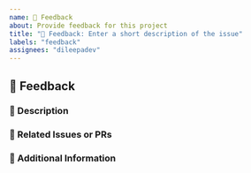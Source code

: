 ```yaml
---
name: 📢 Feedback
about: Provide feedback for this project
title: "📢 Feedback: Enter a short description of the issue"
labels: "feedback"
assignees: "dileepadev"
---
```


## 📢 Feedback

### 📜 Description

<!-- [REQUIRED] Briefly describe the feedback. -->

### 🔗 Related Issues or PRs

<!-- [OPTIONAL] Link to any related issues or pull requests. Remove if not needed. -->

### 📝 Additional Information

<!-- [OPTIONAL] Any additional context about the feedback here. Remove if not needed. -->
